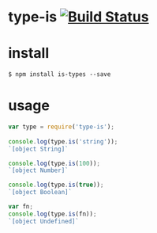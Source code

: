 type-is [![Build Status](https://travis-ci.org/faizalpribadi/type-is.svg?branch=master)](https://travis-ci.org/faizalpribadi/type-is)
=======

install
=======

`$ npm install is-types --save`

usage
=====

```js
var type = require('type-is');
    
console.log(type.is('string'));
`[object String]`

console.log(type.is(100));
`[object Number]`

console.log(type.is(true));
`[object Boolean]`

var fn;
console.log(type.is(fn));
`[object Undefined]`
```

